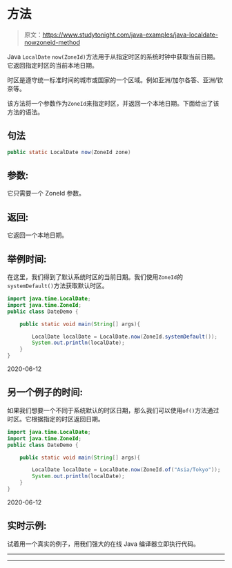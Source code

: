 # 方法

> 原文：<https://www.studytonight.com/java-examples/java-localdate-nowzoneid-method>

Java `LocalDate` `now(ZoneId)`方法用于从指定时区的系统时钟中获取当前日期。它返回指定时区的当前本地日期。

时区是遵守统一标准时间的城市或国家的一个区域。例如亚洲/加尔各答、亚洲/钦奈等。

该方法将一个参数作为`ZoneId`来指定时区，并返回一个本地日期。下面给出了该方法的语法。

## 句法

```java
public static LocalDate now(ZoneId zone)
```

## 参数:

它只需要一个 ZoneId 参数。

## 返回:

它返回一个本地日期。

## 举例时间:

在这里，我们得到了默认系统时区的当前日期。我们使用`ZoneId`的`systemDefault()`方法获取默认时区。

```java
import java.time.LocalDate;
import java.time.ZoneId;
public class DateDemo {

	public static void main(String[] args){  

		LocalDate localDate = LocalDate.now(ZoneId.systemDefault());
		System.out.println(localDate);		
	}
}
```

2020-06-12

## 另一个例子的时间:

如果我们想要一个不同于系统默认的时区日期，那么我们可以使用`of()`方法通过时区。它根据指定的时区返回日期。

```java
import java.time.LocalDate;
import java.time.ZoneId;
public class DateDemo {

	public static void main(String[] args){  

		LocalDate localDate = LocalDate.now(ZoneId.of("Asia/Tokyo"));
		System.out.println(localDate);		
	}
}
```

2020-06-12

## 实时示例:

试着用一个真实的例子，用我们强大的在线 Java 编译器立即执行代码。

* * *

* * *